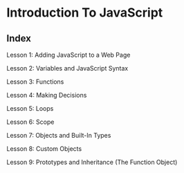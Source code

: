 # Introduction To JavaScript

## Index
Lesson 1: Adding JavaScript to a Web Page

Lesson 2: Variables and JavaScript Syntax

Lesson 3: Functions

Lesson 4: Making Decisions

Lesson 5: Loops

Lesson 6: Scope

Lesson 7: Objects and Built-In Types

Lesson 8: Custom Objects

Lesson 9: Prototypes and Inheritance (The Function Object)

